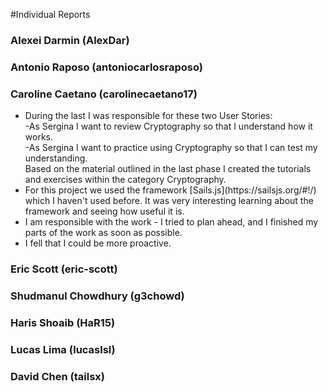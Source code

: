 #Individual Reports

<h3>Alexei Darmin (AlexDar)</h3>  

<h3>Antonio Raposo (antoniocarlosraposo)</h3>

<h3>Caroline Caetano (carolinecaetano17)</h3> 
<ul>
  <li>
    During the last I was responsible for these two User Stories:<br>
    -As Sergina I want to review Cryptography so that I understand how it works.<br>
    -As Sergina I want to practice using Cryptography so that I can test my understanding.<br>
    Based on the material outlined in the last phase I created the tutorials and exercises within the category Cryptography.
  </li>
  <li>
    For this project we used the framework [Sails.js](https://sailsjs.org/#!/) which I haven't used before. It was very interesting learning about the framework and seeing how useful it is.
  </li>
  <li> 
  I am responsible with the work - I tried to plan ahead, and I finished my parts of the work as soon as possible.
  </li>
  <li> I fell that I could be more proactive.</li>
</ul>

<h3>Eric Scott (eric-scott)</h3>  

<h3>Shudmanul Chowdhury (g3chowd)</h3>  

<h3>Haris Shoaib (HaR15)</h3>  

<h3>Lucas Lima (lucaslsl)</h3>  

<h3>David Chen (tailsx)</h3>
